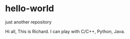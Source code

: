 # hello-world
just another repository

Hi all,
This is Richard. I can play with C/C++, Python, Java.

